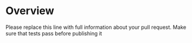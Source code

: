 # Overview

Please replace this line with full information about your pull request. Make sure that tests pass before publishing it
